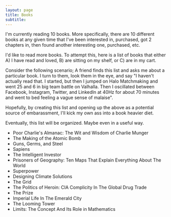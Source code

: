 ```yaml
---
layout: page
title: Books
subtitle:
---
```


I'm currently reading 10 books.  More specifically,
there are 10 different books at any given time that
I've been interested in, purchased, got 2 chapters in,
then found another interesting one, purchased, etc.

I'd like to read more books.  To attempt this,
here is a list of books that either A) I have read and 
loved, B) are sitting on my shelf, or C) are in my cart.

Consider the following scenario;  A friend finds this list
and asks me about a particular book.  I turn to them, look
them in the eye, and say "I haven't actually read that.  I
started, but then I jumped on Halo Matchmaking and went 25 and 6 in
big team battle on Valhalla.  Then I oscillated between
Facebook, Instagram, Twitter, and LinkedIn at 40Hz for about 70
minutes and went to bed feeling a vague sense of malaise".

Hopefully, by creating this list and opening up the above
as a potential source of embarassment, I'll kick my own ass
into a book heavier diet.

Eventually, this list will be organized.  Maybe even in a 
useful way. 

 - Poor Charlie's Almanac:  The Wit and Wisdom of Charlie Munger
 - The Making of the Atomic Bomb
 - Guns, Germs, and Steel
 - Sapiens
 - The Intelligent Investor
 - Prisoners of Geography:  Ten Maps That Explain Everything About The World
 - Superpower
 - Designing Climate Solutions
 - The Grid
 - The Politics of Heroin:  CIA Complicity In The Global Drug Trade
 - The Prize
 - Imperial Life In The Emerald City
 - The Looming Tower
 - Limits: The Concept And Its Role in Mathematics

